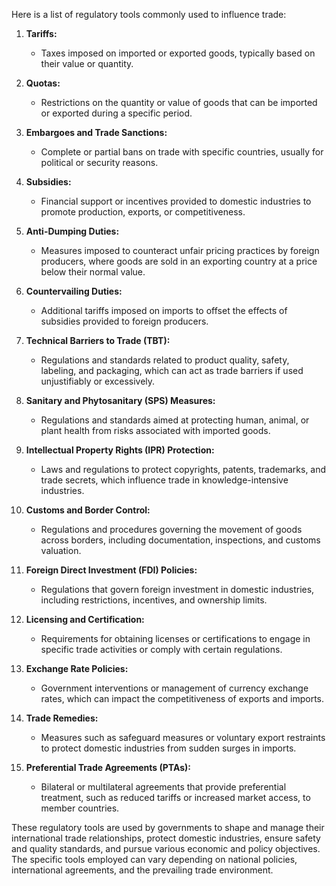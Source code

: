 Here is a list of regulatory tools commonly used to influence trade:

1. **Tariffs:**
    - Taxes imposed on imported or exported goods, typically based on their value or quantity.

2. **Quotas:**
    - Restrictions on the quantity or value of goods that can be imported or exported during a specific period.

3. **Embargoes and Trade Sanctions:**
    - Complete or partial bans on trade with specific countries, usually for political or security reasons.

4. **Subsidies:**
    - Financial support or incentives provided to domestic industries to promote production, exports, or competitiveness.

5. **Anti-Dumping Duties:**
    - Measures imposed to counteract unfair pricing practices by foreign producers, where goods are sold in an exporting country at a price below their normal value.

6. **Countervailing Duties:**
    - Additional tariffs imposed on imports to offset the effects of subsidies provided to foreign producers.

7. **Technical Barriers to Trade (TBT):**
    - Regulations and standards related to product quality, safety, labeling, and packaging, which can act as trade barriers if used unjustifiably or excessively.

8. **Sanitary and Phytosanitary (SPS) Measures:**
    - Regulations and standards aimed at protecting human, animal, or plant health from risks associated with imported goods.

9. **Intellectual Property Rights (IPR) Protection:**
    - Laws and regulations to protect copyrights, patents, trademarks, and trade secrets, which influence trade in knowledge-intensive industries.

10. **Customs and Border Control:**
    - Regulations and procedures governing the movement of goods across borders, including documentation, inspections, and customs valuation.

11. **Foreign Direct Investment (FDI) Policies:**
    - Regulations that govern foreign investment in domestic industries, including restrictions, incentives, and ownership limits.

12. **Licensing and Certification:**
    - Requirements for obtaining licenses or certifications to engage in specific trade activities or comply with certain regulations.

13. **Exchange Rate Policies:**
    - Government interventions or management of currency exchange rates, which can impact the competitiveness of exports and imports.

14. **Trade Remedies:**
    - Measures such as safeguard measures or voluntary export restraints to protect domestic industries from sudden surges in imports.

15. **Preferential Trade Agreements (PTAs):**
    - Bilateral or multilateral agreements that provide preferential treatment, such as reduced tariffs or increased market access, to member countries.

These regulatory tools are used by governments to shape and manage their international trade relationships, protect domestic industries, ensure safety and quality standards, and pursue various economic and policy objectives. The specific tools employed can vary depending on national policies, international agreements, and the prevailing trade environment.

